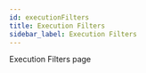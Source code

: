 ```yaml
---
id: executionFilters
title: Execution Filters
sidebar_label: Execution Filters
---
```


Execution Filters page